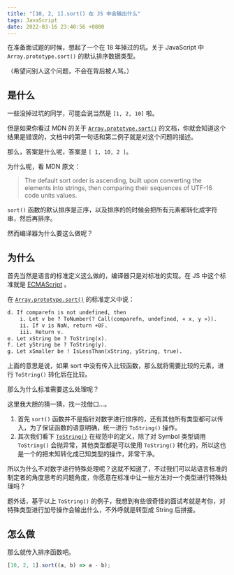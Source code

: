 ```yaml
---
title: "[10, 2, 1].sort() 在 JS 中会输出什么"
tags: JavaScript
date: 2022-03-16 23:40:56 +0800
---
```


在准备面试题的时候，想起了一个在 18 年掉过的坑。关于 JavaScript 中 `Array.prototype.sort()` 的默认排序数据类型。

<!--more-->

（希望问别人这个问题，不会在背后被人骂。）

## 是什么

一些没掉过坑的同学，可能会说当然是 `[1, 2, 10]` 啦。

但是如果你看过 MDN 的关于 [`Array.prototype.sort()`](https://developer.mozilla.org/en-US/docs/Web/JavaScript/Reference/Global_Objects/Array/sort) 的文档，你就会知道这个结果是错误的，文档中的第一句话和第二例子就是对这个问题的描述。

那么，答案是什么呢，答案是 `[ 1, 10, 2 ]`。

为什么呢，看 MDN 原文：

> The default sort order is ascending, built upon converting the elements into strings, then comparing their sequences of UTF-16 code units values.

`sort()` 函数的默认排序是正序，以及排序的的时候会把所有元素都转化成字符串，然后再排序。

然而编译器为什么要这么做呢？

## 为什么

首先当然是语言的标准定义这么做的，编译器只是对标准的实现。在 JS 中这个标准就是 [ECMAScript](https://tc39.es/ecma262/multipage/) 。

在 [`Array.prototype.sort()`](https://tc39.es/ecma262/multipage/indexed-collections.html#sec-array.prototype.sort) 的标准定义中说：

```md
d. If comparefn is not undefined, then
    i. Let v be ? ToNumber(? Call(comparefn, undefined, « x, y »)).
    ii. If v is NaN, return +0𝔽.
    iii. Return v.
e. Let xString be ? ToString(x).
f. Let yString be ? ToString(y).
g. Let xSmaller be ! IsLessThan(xString, yString, true).
```

上面的意思是说，如果 sort 中没有传入比较函数，那么就将需要比较的元素，进行 `ToString()` 转化后在比较。

那么为什么标准需要这么处理呢？

这里我大胆的猜一猜，找一找借口...。

1. 首先 `sort()` 函数并不是指针对数字进行排序的，还有其他所有类型都可以传入，为了保证函数的语意明确，统一进行 `ToString()` 操作。
2. 其次我们看下 [`ToString()`](https://tc39.es/ecma262/multipage/abstract-operations.html#sec-tostring) 在规范中的定义，除了对 Symbol 类型调用 `ToString()` 会抛异常，其他类型都是可以使用 `ToString()` 转化的，所以这也是一个的把未知转化成已知类型的操作，非常干净。

所以为什么不对数字进行特殊处理呢？这就不知道了，不过我们可以站语言标准的制定者的角度思考的问题角度，你愿意在标准中让一些方法对一个类型进行特殊处理吗？

题外话，基于以上 `ToString()` 的例子，我想到有些很奇怪的面试考就是考你，对特殊类型进行加号操作会输出什么，不外呼就是转型成 String 后拼接。

## 怎么做

那么就传入排序函数吧。

```js
[10, 2, 1].sort((a, b) => a - b);
```
